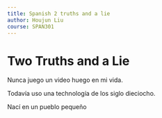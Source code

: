 ```yaml
---
title: Spanish 2 truths and a lie
author: Houjun Liu
course: SPAN301
---
```


# Two Truths and a Lie
Nunca juego un video huego en mi vida.

Todavía uso una technología de los siglo dieciocho.

Nací en un pueblo pequeño
